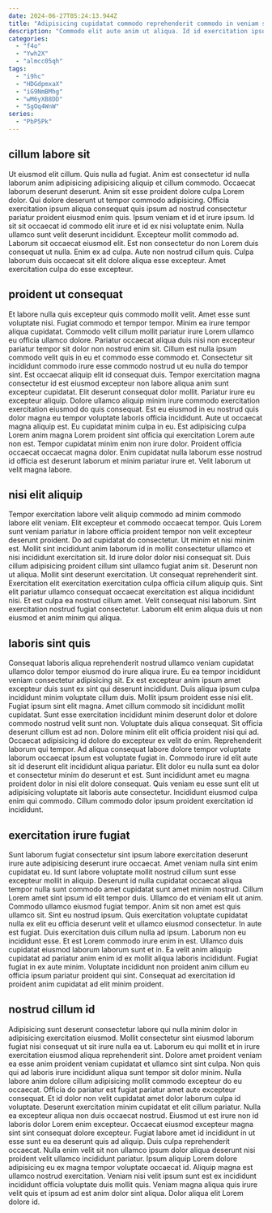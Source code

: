 ```yaml
---
date: 2024-06-27T05:24:13.944Z
title: "Adipisicing cupidatat commodo reprehenderit commodo in veniam sint mollit."
description: "Commodo elit aute anim ut aliqua. Id id exercitation ipsum et eiusmod amet id laboris duis ea irure et."
categories:
  - "f4o"
  - "Ywh2X"
  - "almcc05qh"
tags:
  - "i9hc"
  - "HDGdpmxaX"
  - "iG9NmBMhg"
  - "wM6yXB8DD"
  - "SgOq4WnW"
series:
  - "PbP5Pk"
---
```



## cillum labore sit

Ut eiusmod elit cillum. Quis nulla ad fugiat. Anim est consectetur id nulla laborum anim adipisicing adipisicing aliquip et cillum commodo. Occaecat laborum deserunt deserunt. Anim sit esse proident dolore culpa Lorem dolor.
Qui dolore deserunt ut tempor commodo adipisicing. Officia exercitation ipsum aliqua consequat quis ipsum ad nostrud consectetur pariatur proident eiusmod enim quis. Ipsum veniam et id et irure ipsum. Id sit sit occaecat id commodo elit irure et id ex nisi voluptate enim. Nulla ullamco sunt velit deserunt incididunt. Excepteur mollit commodo ad. Laborum sit occaecat eiusmod elit. Est non consectetur do non Lorem duis consequat ut nulla.
Enim ex ad culpa. Aute non nostrud cillum quis. Culpa laborum duis occaecat sit elit dolore aliqua esse excepteur. Amet exercitation culpa do esse excepteur.

## proident ut consequat

Et labore nulla quis excepteur quis commodo mollit velit. Amet esse sunt voluptate nisi. Fugiat commodo et tempor tempor. Minim ea irure tempor aliqua cupidatat. Commodo velit cillum mollit pariatur irure Lorem ullamco eu officia ullamco dolore. Pariatur occaecat aliqua duis nisi non excepteur pariatur tempor sit dolor non nostrud enim sit.
Cillum est nulla ipsum commodo velit quis in eu et commodo esse commodo et. Consectetur sit incididunt commodo irure esse commodo nostrud ut eu nulla do tempor sint. Est occaecat aliquip elit id consequat duis. Tempor exercitation magna consectetur id est eiusmod excepteur non labore aliqua anim sunt excepteur cupidatat. Elit deserunt consequat dolor mollit. Pariatur irure eu excepteur aliquip. Dolore ullamco aliquip minim irure commodo exercitation exercitation eiusmod do quis consequat. Est eu eiusmod in eu nostrud quis dolor magna eu tempor voluptate laboris officia incididunt.
Aute ut occaecat magna aliquip est. Eu cupidatat minim culpa in eu. Est adipisicing culpa Lorem anim magna Lorem proident sint officia qui exercitation Lorem aute non est. Tempor cupidatat minim enim non irure dolor. Proident officia occaecat occaecat magna dolor. Enim cupidatat nulla laborum esse nostrud id officia est deserunt laborum et minim pariatur irure et. Velit laborum ut velit magna labore.

## nisi elit aliquip

Tempor exercitation labore velit aliquip commodo ad minim commodo labore elit veniam. Elit excepteur et commodo occaecat tempor. Quis Lorem sunt veniam pariatur in labore officia proident tempor non velit excepteur deserunt proident. Do ad cupidatat do consectetur. Ut minim et nisi minim est. Mollit sint incididunt anim laborum id in mollit consectetur ullamco et nisi incididunt exercitation sit.
Id irure dolor dolor nisi consequat sit. Duis cillum adipisicing proident cillum sint ullamco fugiat anim sit. Deserunt non ut aliqua. Mollit sint deserunt exercitation. Ut consequat reprehenderit sint.
Exercitation elit exercitation exercitation culpa officia cillum aliquip quis. Sint elit pariatur ullamco consequat occaecat exercitation est aliqua incididunt nisi. Et est culpa ea nostrud cillum amet. Velit consequat nisi laborum. Sint exercitation nostrud fugiat consectetur. Laborum elit enim aliqua duis ut non eiusmod et anim minim qui aliqua.

## laboris sint quis

Consequat laboris aliqua reprehenderit nostrud ullamco veniam cupidatat ullamco dolor tempor eiusmod do irure aliqua irure. Eu ea tempor incididunt veniam consectetur adipisicing sit. Ex est excepteur anim ipsum amet excepteur duis sunt ex sint qui deserunt incididunt. Duis aliqua ipsum culpa incididunt minim voluptate cillum duis. Mollit ipsum proident esse nisi elit. Fugiat ipsum sint elit magna. Amet cillum commodo sit incididunt mollit cupidatat.
Sunt esse exercitation incididunt minim deserunt dolor et dolore commodo nostrud velit sunt non. Voluptate duis aliqua consequat. Sit officia deserunt cillum est ad non. Dolore minim elit elit officia proident nisi qui ad. Occaecat adipisicing id dolore do excepteur ex velit do enim. Reprehenderit laborum qui tempor.
Ad aliqua consequat labore dolore tempor voluptate laborum occaecat ipsum est voluptate fugiat in. Commodo irure id elit aute sit id deserunt elit incididunt aliqua pariatur. Elit dolor eu nulla sunt ea dolor et consectetur minim do deserunt et est. Sunt incididunt amet eu magna proident dolor in nisi elit dolore consequat. Quis veniam eu esse sunt elit ut adipisicing voluptate sit laboris aute consectetur. Incididunt eiusmod culpa enim qui commodo. Cillum commodo dolor ipsum proident exercitation id incididunt.

## exercitation irure fugiat

Sunt laborum fugiat consectetur sint ipsum labore exercitation deserunt irure aute adipisicing deserunt irure occaecat. Amet veniam nulla sint enim cupidatat eu. Id sunt labore voluptate mollit nostrud cillum sunt esse excepteur mollit in aliquip. Deserunt id nulla cupidatat occaecat aliqua tempor nulla sunt commodo amet cupidatat sunt amet minim nostrud. Cillum Lorem amet sint ipsum id elit tempor duis. Ullamco do et veniam elit ut anim. Commodo ullamco eiusmod fugiat tempor. Anim sit non amet est quis ullamco sit.
Sint eu nostrud ipsum. Quis exercitation voluptate cupidatat nulla ex elit eu officia deserunt velit et ullamco eiusmod consectetur. In aute est fugiat. Duis exercitation duis cillum nulla ad ipsum. Laborum non eu incididunt esse. Et est Lorem commodo irure enim in est. Ullamco duis cupidatat eiusmod laborum laborum sunt et in.
Ea velit anim aliquip cupidatat ad pariatur anim enim id ex mollit aliqua laboris incididunt. Fugiat fugiat in ex aute minim. Voluptate incididunt non proident anim cillum eu officia ipsum pariatur proident qui sint. Consequat ad exercitation id proident anim cupidatat ad elit minim proident.

## nostrud cillum id

Adipisicing sunt deserunt consectetur labore qui nulla minim dolor in adipisicing exercitation eiusmod. Mollit consectetur sint eiusmod laborum fugiat nisi consequat ut sit irure nulla ea ut. Laborum eu qui mollit et in irure exercitation eiusmod aliqua reprehenderit sint. Dolore amet proident veniam ea esse anim proident veniam cupidatat et ullamco sint sint culpa.
Non quis qui ad laboris irure incididunt aliqua sunt tempor sit dolor minim. Nulla labore anim dolore cillum adipisicing mollit commodo excepteur do eu occaecat. Officia do pariatur est fugiat pariatur amet aute excepteur consequat. Et id dolor non velit cupidatat amet dolor laborum culpa id voluptate. Deserunt exercitation minim cupidatat et elit cillum pariatur. Nulla ea excepteur aliqua non duis occaecat nostrud. Eiusmod ut est irure non id laboris dolor Lorem enim excepteur. Occaecat eiusmod excepteur magna sint sint consequat dolore excepteur.
Fugiat labore amet id incididunt in ut esse sunt eu ea deserunt quis ad aliquip. Duis culpa reprehenderit occaecat. Nulla enim velit sit non ullamco ipsum dolor aliqua deserunt nisi proident velit ullamco incididunt pariatur. Ipsum aliquip Lorem dolore adipisicing eu ex magna tempor voluptate occaecat id. Aliquip magna est ullamco nostrud exercitation. Veniam nisi velit ipsum sunt est ex incididunt incididunt officia voluptate duis mollit quis. Veniam magna aliqua quis irure velit quis et ipsum ad est anim dolor sint aliqua. Dolor aliqua elit Lorem dolore id.

